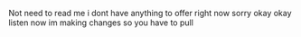 Not need to read me
i dont have anything to offer right now
sorry
okay okay listen now im making changes so you have to pull
